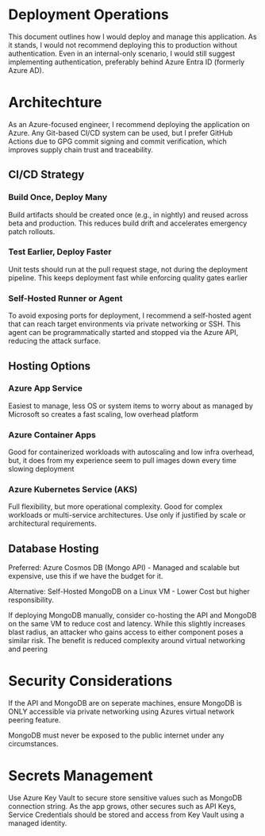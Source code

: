 # Deployment Operations

This document outlines how I would deploy and manage this application. As it stands, I would not recommend deploying this to production without authentication. Even in an internal-only scenario, I would still suggest implementing authentication, preferably behind Azure Entra ID (formerly Azure AD).

# Architechture

As an Azure-focused engineer, I recommend deploying the application on Azure. Any Git-based CI/CD system can be used, but I prefer GitHub Actions due to GPG commit signing and commit verification, which improves supply chain trust and traceability.

## CI/CD Strategy

### Build Once, Deploy Many

Build artifacts should be created once (e.g., in nightly) and reused across beta and production. This reduces build drift and accelerates emergency patch rollouts.

### Test Earlier, Deploy Faster

Unit tests should run at the pull request stage, not during the deployment pipeline. This keeps deployment fast while enforcing quality gates earlier

### Self-Hosted Runner or Agent

To avoid exposing ports for deployment, I recommend a self-hosted agent that can reach target environments via private networking or SSH. This agent can be programmatically started and stopped via the Azure API, reducing the attack surface.

## Hosting Options

### Azure App Service

Easiest to manage, less OS or system items to worry about as managed by Microsoft so creates a fast scaling, low overhead platform

### Azure Container Apps

Good for containerized workloads with autoscaling and low infra overhead, but, it does from my experience seem to pull images down every time slowing deployment

### Azure Kubernetes Service (AKS)

Full flexibility, but more operational complexity. Good for complex workloads or multi-service architectures. Use only if justified by scale or architectural requirements.

## Database Hosting

Preferred: Azure Cosmos DB (Mongo API) - Managed and scalable but expensive, use this if we have the budget for it.

Alternative: Self-Hosted MongoDB on a Linux VM - Lower Cost but higher responsibility.

If deploying MongoDB manually, consider co-hosting the API and MongoDB on the same VM to reduce cost and latency. While this slightly increases blast radius, an attacker who gains access to either component poses a similar risk. The benefit is reduced complexity around virtual networking and peering

# Security Considerations

If the API and MongoDB are on seperate machines, ensure MongoDB is ONLY accessible via private networking using Azures virtual network peering feature.

MongoDB must never be exposed to the public internet under any circumstances.

# Secrets Management

Use Azure Key Vault to secure store sensitive values such as MongoDB connection string. As the app grows, other secures such as API Keys, Service Credentials should be stored and access from Key Vault using a managed identity.